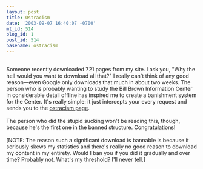 ```yaml
---
layout: post
title: Ostracism
date: '2003-09-07 16:40:07 -0700'
mt_id: 514
blog_id: 1
post_id: 514
basename: ostracism
---
```

<br />Someone recently downloaded 721 pages from my site. I ask you, "Why the hell would you want to download all that?" I really can't think of any good reason&#x2014;even Google only downloads that much in about two weeks. The person who is probably wanting to study the Bill Brown Information Center in considerable detail offline has inspired me to create a banishment system for the Center. It's really simple: it just intercepts your every request and sends you to the <a href="/banned.cfm">ostracism page</a>.<br /><br />The person who did the stupid sucking won't be reading this, though, because he's the first one in the banned structure. Congratulations!<br /><br />[NOTE: The reason such a significant download is bannable is because it seriously skews my statistics and there's really no good reason to download my content in my entirety. Would I ban you if you did it gradually and over time? Probably not. What's my threshold? I'll never tell.]<br /><br /><br />

